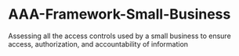 # AAA-Framework-Small-Business
Assessing all the access controls used by a small business to ensure access, authorization, and accountability of information
